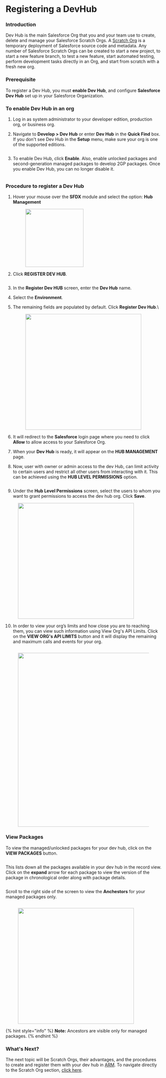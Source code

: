 # Registering a DevHub

### Introduction <a href="#introduction" id="introduction"></a>

Dev Hub is the main Salesforce Org that you and your team use to create, delete and manage your Salesforce Scratch Orgs. A [Scratch Org](create-a-scratch-org.md) is a temporary deployment of Salesforce source code and metadata. Any number of Salesforce Scratch Orgs can be created to start a new project, to start a new feature branch, to test a new feature, start automated testing, perform development tasks directly in an Org, and start from scratch with a fresh new org.

### Prerequisite <a href="#prerequisite" id="prerequisite"></a>

To register a Dev Hub, you must **enable Dev Hub**, and configure **Salesforce Dev Hub** set up in your Salesforce Organization.

### To enable Dev Hub in an org <a href="#to-enable-dev-hub-in-an-org" id="to-enable-dev-hub-in-an-org"></a>

1. Log in as system administrator to your developer edition, production org, or business org.
2.  Navigate to **Develop > Dev Hub** or enter **Dev Hub** in the **Quick Find** box. If you don't see Dev Hub in the **Setup** menu, make sure your org is one of the supported editions.

    <figure><img src="https://cdn.document360.io/8711f4e7-c040-4616-aac9-d947f87e4619/Images/Documentation/image-1613886976294.png" alt=""><figcaption></figcaption></figure>
3. To enable Dev Hub, click **Enable**. Also, enable unlocked packages and second-generation managed packages to develop 2GP packages. Once you enable Dev Hub, you can no longer disable it.

<figure><img src="https://cdn.document360.io/8711f4e7-c040-4616-aac9-d947f87e4619/Images/Documentation/image-1613887013857.png" alt=""><figcaption></figcaption></figure>

### Procedure to register a Dev Hub <a href="#procedure-to-register-a-dev-hub" id="procedure-to-register-a-dev-hub"></a>

1.  Hover your mouse over the **SFDX** module and select the option: **Hub Management**

    <figure><img src="https://cdn.document360.io/8711f4e7-c040-4616-aac9-d947f87e4619/Images/Documentation/image-1613887593614.png" alt="" width="188"><figcaption></figcaption></figure>
2. Click **REGISTER DEV HUB**.

<figure><img src="https://cdn.document360.io/8711f4e7-c040-4616-aac9-d947f87e4619/Images/Documentation/image-1646405561728.png" alt=""><figcaption></figcaption></figure>

3. &#x20;In the **Register Dev HUB** screen, enter the **Dev Hub** name.
4. Select the **Environment**.
5.  The remaining fields are populated by default. Click **Register Dev Hub**.\


    <figure><img src="https://cdn.document360.io/8711f4e7-c040-4616-aac9-d947f87e4619/Images/Documentation/image-1685107415302.png" alt="" width="375"><figcaption></figcaption></figure>
6. It will redirect to the **Salesforce** login page where you need to click **Allow** to allow access to your Salesforce Org.&#x20;
7. When your **Dev Hub** is ready, it will appear on the **HUB MANAGEMENT** page.
8. Now, user with owner or admin access to the dev Hub, can limit activity to certain users and restrict all other users from interacting with it. This can be achieved using the **HUB LEVEL PERMISSIONS** option.

<figure><img src="https://cdn.document360.io/8711f4e7-c040-4616-aac9-d947f87e4619/Images/Documentation/image-1646405634939.png" alt=""><figcaption></figcaption></figure>

9. Under the **Hub Level Permissions** screen, select the users to whom you want to grant permissions to access the dev hub org. Click **Save**.

<figure><img src="https://cdn.document360.io/8711f4e7-c040-4616-aac9-d947f87e4619/Images/Documentation/image-1613887830241.png" alt="" width="375"><figcaption></figcaption></figure>

10. In order to view your org’s limits and how close you are to reaching them, you can view such information using View Org's API Limits. Click on the **VIEW ORG's API LIMITS** button and it will display the remaining and maximum calls and events for your org.

<figure><img src="https://cdn.document360.io/8711f4e7-c040-4616-aac9-d947f87e4619/Images/Documentation/image-1646405707165.png" alt=""><figcaption></figcaption></figure>

<figure><img src="https://cdn.document360.io/8711f4e7-c040-4616-aac9-d947f87e4619/Images/Documentation/image-1613887899992.png" alt="" width="563"><figcaption></figcaption></figure>

### View Packages <a href="#view-packages" id="view-packages"></a>

To view the managed/unlocked packages for your dev hub, click on the **VIEW PACKAGES** button.

<figure><img src="https://cdn.document360.io/8711f4e7-c040-4616-aac9-d947f87e4619/Images/Documentation/image-1646405938411.png" alt=""><figcaption></figcaption></figure>

This lists down all the packages available in your dev hub in the record view. Click on the **expand** arrow for each package to view the version of the package in chronological order along with package details.

<figure><img src="https://cdn.document360.io/8711f4e7-c040-4616-aac9-d947f87e4619/Images/Documentation/image-1646406176765.png" alt=""><figcaption></figcaption></figure>

Scroll to the right side of the screen to view the **Anchestors** for your managed packages only.

<figure><img src="https://cdn.document360.io/8711f4e7-c040-4616-aac9-d947f87e4619/Images/Documentation/image-1646406329560.png" alt=""><figcaption></figcaption></figure>

<figure><img src="https://cdn.document360.io/8711f4e7-c040-4616-aac9-d947f87e4619/Images/Documentation/image-1646406411467.png" alt="" width="375"><figcaption></figcaption></figure>

{% hint style="info" %}
**Note:** Ancestors are visible only for managed packages.
{% endhint %}

### What's Next? <a href="#whats-next" id="whats-next"></a>

The next topic will be Scratch Orgs, their advantages, and the procedures to create and register them with your dev hub in [ARM](https://www.autorabit.com/). To navigate directly to the Scratch Org section, [click here](create-a-scratch-org.md).
